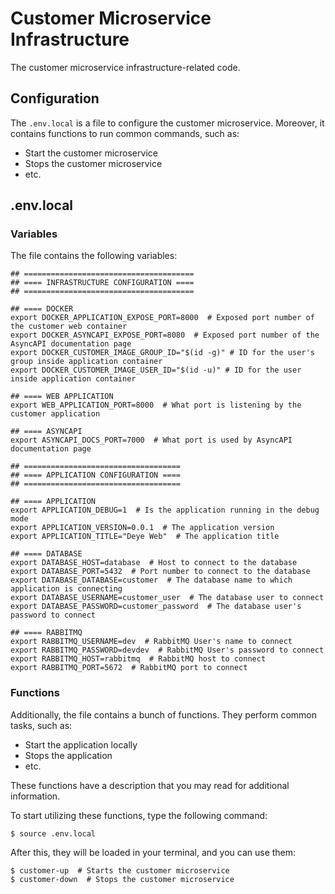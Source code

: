 # Customer Microservice Infrastructure

The customer microservice infrastructure-related code.

## Configuration

The `.env.local` is a file to configure the customer microservice. Moreover, it contains functions to run common
commands, such as:

* Start the customer microservice
* Stops the customer microservice
* etc.

## .env.local

### Variables

The file contains the following variables:

```shell
## ======================================
## ==== INFRASTRUCTURE CONFIGURATION ====
## ======================================

## ==== DOCKER
export DOCKER_APPLICATION_EXPOSE_PORT=8000  # Exposed port number of the customer web container
export DOCKER_ASYNCAPI_EXPOSE_PORT=8080  # Exposed port number of the AsyncAPI documentation page
export DOCKER_CUSTOMER_IMAGE_GROUP_ID="$(id -g)" # ID for the user's group inside application container
export DOCKER_CUSTOMER_IMAGE_USER_ID="$(id -u)" # ID for the user inside application container

## ==== WEB APPLICATION
export WEB_APPLICATION_PORT=8000  # What port is listening by the customer application

## ==== ASYNCAPI
export ASYNCAPI_DOCS_PORT=7000  # What port is used by AsyncAPI documentation page

## ===================================
## ==== APPLICATION CONFIGURATION ====
## ===================================

## ==== APPLICATION
export APPLICATION_DEBUG=1  # Is the application running in the debug mode
export APPLICATION_VERSION=0.0.1  # The application version
export APPLICATION_TITLE="Deye Web"  # The application title

## ==== DATABASE
export DATABASE_HOST=database  # Host to connect to the database
export DATABASE_PORT=5432  # Port number to connect to the database
export DATABASE_DATABASE=customer  # The database name to which application is connecting
export DATABASE_USERNAME=customer_user  # The database user to connect
export DATABASE_PASSWORD=customer_password  # The database user's password to connect

## ==== RABBITMQ
export RABBITMQ_USERNAME=dev  # RabbitMQ User's name to connect
export RABBITMQ_PASSWORD=devdev  # RabbitMQ User's password to connect
export RABBITMQ_HOST=rabbitmq  # RabbitMQ host to connect
export RABBITMQ_PORT=5672  # RabbitMQ port to connect
```

### Functions

Additionally, the file contains a bunch of functions. They perform common tasks, such as:

* Start the application locally
* Stops the application
* etc.

These functions have a description that you may read for additional information.

To start utilizing these functions, type the following command:
```shell
$ source .env.local
```
After this, they will be loaded in your terminal, and you can use them:
```shell
$ customer-up  # Starts the customer microservice 
$ customer-down  # Stops the customer microservice
```